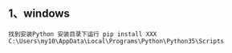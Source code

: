 ## 1、windows
    找到安装Python 安装目录下运行 pip install XXX
    C:\Users\my10\AppData\Local\Programs\Python\Python35\Scripts